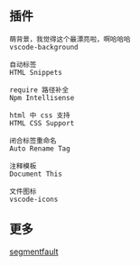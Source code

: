 ## 插件
    萌背景，我觉得这个最漂亮啦，啊哈哈哈
    vscode-background

    自动标签
    HTML Snippets

    require 路径补全
    Npm Intellisense

    html 中 css 支持
    HTML CSS Support

    闭合标签重命名
    Auto Rename Tag

    注释模板
    Document This

    文件图标
    vscode-icons

## 更多
[segmentfault](https://segmentfault.com/a/1190000006697219)